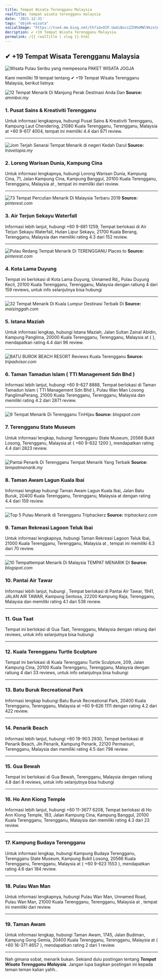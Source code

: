 ```yaml
---
title: Tempat Wisata Terengganu Malaysia
realTitle: tempat wisata terengganu malaysia
date: '2021-12-31'
tags: "objek-wisata"
socialImage: "https://tse4.mm.bing.net/th?id=OIP.UwUiBxcsZZhMxMWl9kzstAHaE8&amp;pid=15.1"
decription: ✔ +19 Tempat Wisata Terengganu Malaysia.
permalink: /{{ realTitle | slug }}.html
---
```


## ✔ +19 Tempat Wisata Terengganu Malaysia

![Wisata Pulau Seribu yang mempesona  PAKET WISATA JOGJA](https://jpswisata.com/wp-content/uploads/2016/10/snorkeling-pulau-bira-kepulauan-seribu.jpg)



Kami memiliki 19 tempat tentang ✔ +19 Tempat Wisata Terengganu Malaysia, berikut listnya:



![12 Tempat Menarik Di Manjung Perak Destinasi Anda Dan ](https://tse4.mm.bing.net/th?id=OIP.eayUUQECf1xzOoxeyH-MaQHaEf&amp;pid=15.1)
**Source:** _ammboi.my_


### 1. Pusat Sains &amp; Kreativiti Terengganu



Untuk informasi lengkapnya, hubungi Pusat Sains &amp; Kreativiti Terengganu, Kampung Laut Chendering, 21080 Kuala Terengganu, Terengganu, Malaysia at +60 9-617 4004, tempat ini memiliki 4.4 dari 871 review.

---


![Jom Terjah Senarai Tempat Menarik di negeri Kedah Darul ](https://tse3.mm.bing.net/th?id=OIP.OcypLwOh0PIk29Lo9s-akQHaFj&amp;pid=15.1)
**Source:** _travetopia.my_


### 2. Lorong Warisan Dunia, Kampung Cina



Untuk informasi lengkapnya, hubungi Lorong Warisan Dunia, Kampung Cina, 71, Jalan Kampung Cina, Kampung Banggul, 20100 Kuala Terengganu, Terengganu, Malaysia at , tempat ini memiliki  dari  review.

---


![73 Tempat Percutian Menarik Di Malaysia Terbaru 2019 ](https://tse4.mm.bing.net/th?id=OIP.0gUMxjp7AjvBX97gIupVAQHaE7&amp;pid=15.1)
**Source:** _pinterest.com_


### 3. Air Terjun Sekayu Waterfall



Informasi lebih lanjut, hubungi +60 9-681 1259, Tempat berlokasi di Air Terjun Sekayu Waterfall, Hutan Lipur Sekayu, 21700 Kuala Berang, Terengganu, Malaysia dan memiliki rating 4.3 dari 152 review.

---


![Pulau Redang  Tempat Menarik Di TERENGGANU  Places to ](https://tse1.mm.bing.net/th?id=OIP.xqHtxTTnwmnbZL2TG49wMgHaEK&amp;pid=15.1)
**Source:** _pinterest.com_


### 4. Kota Lama Duyung



Tempat ini berlokasi di Kota Lama Duyung, Unnamed Rd,, Pulau Duyung Kecil, 20100 Kuala Terengganu, Terengganu, Malaysia dengan ratiung 4 dari 159 reviews, untuk info selanjutnya bisa hubungi 

---


![32 Tempat Menarik Di Kuala Lumpur  Destinasi Terbaik Di ](https://tse3.mm.bing.net/th?id=OIP.JfMofUmF0gtQeU_WS_7IuAHaEu&amp;pid=15.1)
**Source:** _maisinggah.com_


### 5. Istana Maziah



Untuk informasi lengkap, hubungi Istana Maziah, Jalan Sultan Zainal Abidin, Kampung Panglima, 20000 Kuala Terengganu, Terengganu, Malaysia at {  }, mendapatkan rating 4.4 dari 96 review.

---


![BATU BUROK BEACH RESORT  Reviews Kuala Terengganu ](https://tse3.mm.bing.net/th?id=OIP.lh3_I6rkBHRL79hi-3iVbQHaEI&amp;pid=15.1)
**Source:** _tripadvisor.com_


### 6. Taman Tamadun Islam ( TTI Management Sdn Bhd )



Informasi lebih lanjut, hubungi +60 9-627 8888, Tempat berlokasi di Taman Tamadun Islam ( TTI Management Sdn Bhd ), Pulau Wan Man Losong PanglimaPerang, 21000 Kuala Terengganu, Terengganu, Malaysia dan memiliki rating 4.2 dari 2871 review.

---


![9 Tempat Menarik Di Terengganu  TinHijau](https://tse1.mm.bing.net/th?id=OIP.nGYi6MviOiMK6XPjsrkl5QHaE7&amp;pid=15.1)
**Source:** _blogspot.com_


### 7. Terengganu State Museum



Untuk informasi lengkap, hubungi Terengganu State Museum, 20566 Bukit Losong, Terengganu, Malaysia at { +60 9-632 1200 }, mendapatkan rating 4.4 dari 2823 review.

---


![Pantai Penarik Di Terengganu Tempat Menarik Yang Terbaik ](https://tse2.mm.bing.net/th?id=OIP.XVpJilrHsMVF271DUluHDAHaDG&amp;pid=15.1)
**Source:** _tempatmenarik.my_


### 8. Taman Awam Lagun Kuala Ibai



Informasi lengkap hubungi Taman Awam Lagun Kuala Ibai, Jalan Batu Buruk, 20400 Kuala Terengganu, Terengganu, Malaysia at  dengan rating 4.4 dari 159 review.

---


![Top 5 Pulau Menarik di Terengganu  Triphackerz](https://tse1.mm.bing.net/th?id=OIP.k3oVeUM1y694PrDnAwV8mQHaFj&amp;pid=15.1)
**Source:** _triphackerz.com_


### 9. Taman Rekreasi Lagoon Teluk Ibai



Untuk informasi lengkapnya, hubungi Taman Rekreasi Lagoon Teluk Ibai, 21000 Kuala Terengganu, Terengganu, Malaysia at , tempat ini memiliki 4.3 dari 70 review.

---


![10 Tempattempat Menarik Di Malaysia TEMPAT MENARIK DI ](https://tse3.mm.bing.net/th?id=OIP.mnVuMsZ37hleGmNy_Q2_IQHaFJ&amp;pid=15.1)
**Source:** _blogspot.com_


### 10. Pantai Air Tawar



Informasi lebih lanjut, hubungi , Tempat berlokasi di Pantai Air Tawar, 1941, JALAN AIR TAWAR, Kampung Sentosa, 22200 Kampung Raja, Terengganu, Malaysia dan memiliki rating 4.1 dari 538 review.

---


### 11. Gua Taat



Tempat ini berlokasi di Gua Taat, Terengganu, Malaysia dengan ratiung  dari  reviews, untuk info selanjutnya bisa hubungi 

---


### 12. Kuala Terengganu Turtle Sculpture



Tempat ini berlokasi di Kuala Terengganu Turtle Sculpture, 209, Jalan Kampung Cina, 20100 Kuala Terengganu, Terengganu, Malaysia dengan ratiung 4 dari 33 reviews, untuk info selanjutnya bisa hubungi 

---


### 13. Batu Buruk Recreational Park



Informasi lengkap hubungi Batu Buruk Recreational Park, 20400 Kuala Terengganu, Terengganu, Malaysia at +60 9-626 1111 dengan rating 4.2 dari 422 review.

---


### 14. Penarik Beach



Informasi lebih lanjut, hubungi +60 19-903 2930, Tempat berlokasi di Penarik Beach, Jln Penarik, Kampung Penarik, 22120 Permaisuri, Terengganu, Malaysia dan memiliki rating 4.5 dari 798 review.

---


### 15. Gua Bewah



Tempat ini berlokasi di Gua Bewah, Terengganu, Malaysia dengan ratiung 4.8 dari 8 reviews, untuk info selanjutnya bisa hubungi 

---


### 16. Ho Ann Kiong Temple



Informasi lebih lanjut, hubungi +60 11-3677 6208, Tempat berlokasi di Ho Ann Kiong Temple, 183, Jalan Kampung Cina, Kampung Banggul, 20100 Kuala Terengganu, Terengganu, Malaysia dan memiliki rating 4.3 dari 23 review.

---


### 17. Kampung Budaya Terengganu



Untuk informasi lengkap, hubungi Kampung Budaya Terengganu, Terengganu State Museum, Kampung Bukit Losong, 20566 Kuala Terengganu, Terengganu, Malaysia at { +60 9-623 1553 }, mendapatkan rating 4.6 dari 184 review.

---


### 18. Pulau Wan Man



Untuk informasi lengkapnya, hubungi Pulau Wan Man, Unnamed Road, Pulau Wan Man, 21000 Kuala Terengganu, Terengganu, Malaysia at , tempat ini memiliki  dari  review.

---


### 19. Taman Awam



Untuk informasi lengkap, hubungi Taman Awam, 1745, Jalan Budiman, Kampung Gong Gemia, 20400 Kuala Terengganu, Terengganu, Malaysia at { +60 16-371 4657 }, mendapatkan rating 2 dari 1 review.

---









Nah gimana sobat, menarik bukan. Sekiand dulu postingan tentang ***Tempat Wisata Terengganu Malaysia***. Jangan lupa bagikan postingan ini kepada teman teman kalian yahh..
